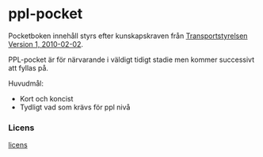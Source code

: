 # ppl-pocket

Pocketboken innehåll styrs efter kunskapskraven från [Transportstyrelsen Version 1, 2010-02-02](http://www.transportstyrelsen.se/sv/Luftfart/Privat--och-allmanflyg/Certifikat-och-utbildning/Privatflygarcertifikat-PPL/Teoriutbildning/Kunskapskrav/).



PPL-pocket är för närvarande i väldigt tidigt stadie men kommer successivt att fyllas på.

Huvudmål:

* Kort och koncist
* Tydligt vad som krävs för ppl nivå

### Licens

[licens](https://github.com/loa/ppl-pocket/blob/master/LICENSE)

